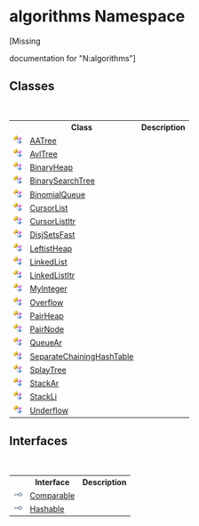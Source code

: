# algorithms Namespace
 

\[Missing <summary> documentation for "N:algorithms"\]


## Classes
&nbsp;<table><tr><th></th><th>Class</th><th>Description</th></tr><tr><td>![Public class](media/pubclass.gif "Public class")</td><td><a href="d2b1ddce-1121-f4a3-2427-7103aa27229a">AATree</a></td><td /></tr><tr><td>![Public class](media/pubclass.gif "Public class")</td><td><a href="8dcf149a-d86d-5175-6253-cbd5984fd9db">AvlTree</a></td><td /></tr><tr><td>![Public class](media/pubclass.gif "Public class")</td><td><a href="acda0429-6547-1b98-ab0c-68781d18ba80">BinaryHeap</a></td><td /></tr><tr><td>![Public class](media/pubclass.gif "Public class")</td><td><a href="436df50e-cc8f-ef00-08ed-5ade992867fd">BinarySearchTree</a></td><td /></tr><tr><td>![Public class](media/pubclass.gif "Public class")</td><td><a href="bfd89819-99f1-ae62-d46e-2d42c1866f37">BinomialQueue</a></td><td /></tr><tr><td>![Public class](media/pubclass.gif "Public class")</td><td><a href="a47c70ee-53b6-b746-cbdd-58c1dadbaa4e">CursorList</a></td><td /></tr><tr><td>![Public class](media/pubclass.gif "Public class")</td><td><a href="d528b1d7-822b-ed08-2f56-cb5cdae8dffa">CursorListItr</a></td><td /></tr><tr><td>![Public class](media/pubclass.gif "Public class")</td><td><a href="60344e06-56d8-0bbb-6708-34634c0675cf">DisjSetsFast</a></td><td /></tr><tr><td>![Public class](media/pubclass.gif "Public class")</td><td><a href="fa17c71d-1031-4bd6-9a29-262bde19fa7d">LeftistHeap</a></td><td /></tr><tr><td>![Public class](media/pubclass.gif "Public class")</td><td><a href="9e9192c3-e9fe-0d0d-6b79-ded6dbd5d22b">LinkedList</a></td><td /></tr><tr><td>![Public class](media/pubclass.gif "Public class")</td><td><a href="0f7757bf-b7e3-8d59-981c-72fae99552f0">LinkedListItr</a></td><td /></tr><tr><td>![Public class](media/pubclass.gif "Public class")</td><td><a href="b18f54b2-0848-5235-8447-fbc0cccfd75e">MyInteger</a></td><td /></tr><tr><td>![Public class](media/pubclass.gif "Public class")</td><td><a href="5e9477c3-c5d3-857a-c7bd-11fd512bd148">Overflow</a></td><td /></tr><tr><td>![Public class](media/pubclass.gif "Public class")</td><td><a href="3d1ac483-a78f-3e02-02ce-20f94c17ccd5">PairHeap</a></td><td /></tr><tr><td>![Public class](media/pubclass.gif "Public class")</td><td><a href="eed90d7e-b742-f0f2-b65a-8f4a4efdec0c">PairNode</a></td><td /></tr><tr><td>![Public class](media/pubclass.gif "Public class")</td><td><a href="57ea1227-0fd7-3dbe-0ad6-7d430c4ce917">QueueAr</a></td><td /></tr><tr><td>![Public class](media/pubclass.gif "Public class")</td><td><a href="afde2c11-c77d-77ff-450b-c3aa0c14f37d">SeparateChainingHashTable</a></td><td /></tr><tr><td>![Public class](media/pubclass.gif "Public class")</td><td><a href="226b57a6-0773-b753-0022-c1f8d64bdcca">SplayTree</a></td><td /></tr><tr><td>![Public class](media/pubclass.gif "Public class")</td><td><a href="b4a5e2b4-76ec-c8ca-0bcc-afef582efb60">StackAr</a></td><td /></tr><tr><td>![Public class](media/pubclass.gif "Public class")</td><td><a href="f50a879f-1078-f436-0dc0-060e73da3c39">StackLi</a></td><td /></tr><tr><td>![Public class](media/pubclass.gif "Public class")</td><td><a href="7b559aa8-6461-8668-87ab-c212a8424396">Underflow</a></td><td /></tr></table>

## Interfaces
&nbsp;<table><tr><th></th><th>Interface</th><th>Description</th></tr><tr><td>![Public interface](media/pubinterface.gif "Public interface")</td><td><a href="6dcffa06-805a-b637-3ea2-da53324cd88f">Comparable</a></td><td /></tr><tr><td>![Public interface](media/pubinterface.gif "Public interface")</td><td><a href="e2468808-d201-fe45-cfa8-619590cd77d9">Hashable</a></td><td /></tr></table>&nbsp;
